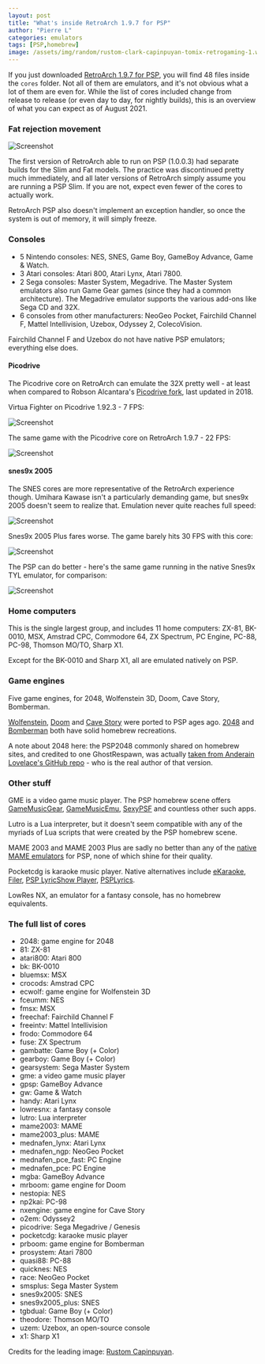 ```yaml
---
layout: post
title: "What's inside RetroArch 1.9.7 for PSP"
author: "Pierre L"
categories: emulators
tags: [PSP,homebrew]
image: /assets/img/random/rustom-clark-capinpuyan-tomix-retrogaming-1.webp
---
```


If you just downloaded [RetroArch 1.9.7 for PSP](https://buildbot.libretro.com/stable/), you will find 48 files inside the `cores` folder. Not all of them are emulators, and it's not obvious what a lot of them are even for. While the list of cores included change from release to release (or even day to day, for nightly builds), this is an overview of what you can expect as of August 2021.

### Fat rejection movement

![Screenshot](https://github.com/PSP-Archive/PSP-Archive.github.io/raw/gh-pages/assets/img/random/fatty-psp.webp)

The first version of RetroArch able to run on PSP (1.0.0.3) had separate builds for the Slim and Fat models. The practice was discontinued pretty much immediately, and all later versions of RetroArch simply assume you are running a PSP Slim. If you are not, expect even fewer of the cores to actually work. 

RetroArch PSP also doesn't implement an exception handler, so once the system is out of memory, it will simply freeze.

### Consoles

- 5 Nintendo consoles: NES, SNES, Game Boy, GameBoy Advance, Game & Watch.
- 3 Atari consoles: Atari 800, Atari Lynx, Atari 7800.
- 2 Sega consoles: Master System, Megadrive. The Master System emulators also run Game Gear games (since they had a common architecture). The Megadrive emulator supports the various add-ons like Sega CD and 32X.
- 6 consoles from other manufacturers: NeoGeo Pocket, Fairchild Channel F, Mattel Intellivision, Uzebox, Odyssey 2, ColecoVision.

Fairchild Channel F and Uzebox do not have native PSP emulators; everything else does.

#### Picodrive

The Picodrive core on RetroArch can emulate the 32X pretty well - at least when compared to Robson Alcantara's [Picodrive fork](https://archive.org/details/picodrive-1.92.3.7z), last updated in 2018.

Virtua Fighter on Picodrive 1.92.3 - 7 FPS:

![Screenshot](https://github.com/PSP-Archive/PSP-Archive.github.io/raw/gh-pages/assets/img/snaps/20210815204335.webp)

The same game with the Picodrive core on RetroArch 1.9.7 - 22 FPS:

![Screenshot](https://github.com/PSP-Archive/PSP-Archive.github.io/raw/gh-pages/assets/img/snaps/20210815205750.webp)

#### snes9x 2005

The SNES cores are more representative of the RetroArch experience though. Umihara Kawase isn't a particularly demanding game, but snes9x 2005 doesn't seem to realize that. Emulation never quite reaches full speed:

![Screenshot](https://github.com/PSP-Archive/PSP-Archive.github.io/raw/gh-pages/assets/img/snaps/20210815211137.webp)

Snes9x 2005 Plus fares worse. The game barely hits 30 FPS with this core:

![Screenshot](https://github.com/PSP-Archive/PSP-Archive.github.io/raw/gh-pages/assets/img/snaps/20210815211046.webp)

The PSP can do better - here's the same game running in the native Snes9x TYL emulator, for comparison:

![Screenshot](https://github.com/PSP-Archive/PSP-Archive.github.io/raw/gh-pages/assets/img/snaps/20210815211354.webp)

### Home computers

This is the single largest group, and includes 11 home computers: ZX-81, BK-0010, MSX, Amstrad CPC, Commodore 64, ZX Spectrum, PC Engine, PC-88, PC-98, Thomson MO/TO, Sharp X1.

Except for the BK-0010 and Sharp X1, all are emulated natively on PSP. 

### Game engines

Five game engines, for 2048, Wolfenstein 3D, Doom, Cave Story, Bomberman.

[Wolfenstein](https://archive.org/details/psp-homebrew-library?query=wolfenstein), [Doom](https://archive.org/details/psp-homebrew-library?query=doom) and [Cave Story](https://archive.org/details/psp-homebrew-library?query=cave%20story) were ported to PSP ages ago. [2048](https://archive.org/details/psp-homebrew-library?query=2048) and [Bomberman](https://archive.org/details/psp-homebrew-library?query=bomberman) both have solid homebrew recreations.

A note about 2048 here: the PSP2048 commonly shared on homebrew sites, and credited to one GhostRespawn, was actually [taken from Anderain Lovelace's GitHub repo](https://wololo.net/talk/viewtopic.php?f=2&t=38086&start=20) - who is the real author of that version.

### Other stuff

GME is a video game music player. The PSP homebrew scene offers [GameMusicGear](https://archive.org/details/gmgear-mx.-7z), [GameMusicEmu](https://archive.org/details/gmefor-pspv-0.1.zm-9.7z), [SexyPSF](https://archive.org/details/sexypsf.-7z) and countless other such apps.

Lutro is a Lua interpreter, but it doesn't seem compatible with any of the myriads of Lua scripts that were created by the PSP homebrew scene.

MAME 2003 and MAME 2003 Plus are sadly no better than any of the [native MAME emulators](https://archive.org/details/psp-homebrew-library?query=arcade+OR+mame) for PSP, none of which shine for their quality.

Pocketcdg is karaoke music player. Native alternatives include [eKaraoke](https://archive.org/details/eKaraoke.7z), [Filer](https://archive.org/details/eee.-7z), [PSP LyricShow Player](https://archive.org/details/mp-3-player.-7z), [PSPLyrics](https://archive.org/details/psplyrics-0.1.7z).

LowRes NX, an emulator for a fantasy console, has no homebrew equivalents.

### The full list of cores

- 2048: game engine for 2048
- 81: ZX-81
- atari800: Atari 800
- bk: BK-0010
- bluemsx: MSX
- crocods: Amstrad CPC
- ecwolf: game engine for Wolfenstein 3D
- fceumm: NES
- fmsx: MSX
- freechaf: Fairchild Channel F
- freeintv: Mattel Intellivision
- frodo: Commodore 64
- fuse: ZX Spectrum
- gambatte: Game Boy (+ Color)
- gearboy: Game Boy (+ Color)
- gearsystem: Sega Master System
- gme: a video game music player
- gpsp: GameBoy Advance
- gw: Game & Watch
- handy: Atari Lynx
- lowresnx: a fantasy console
- lutro: Lua interpreter
- mame2003: MAME
- mame2003_plus: MAME
- mednafen_lynx: Atari Lynx
- mednafen_ngp: NeoGeo Pocket
- mednafen_pce_fast: PC Engine
- mednafen_pce: PC Engine
- mgba: GameBoy Advance
- mrboom: game engine for Doom
- nestopia: NES
- np2kai: PC-98
- nxengine: game engine for Cave Story
- o2em: Odyssey2
- picodrive: Sega Megadrive / Genesis
- pocketcdg: karaoke music player
- prboom: game engine for Bomberman
- prosystem: Atari 7800
- quasi88: PC-88
- quicknes: NES
- race: NeoGeo Pocket
- smsplus: Sega Master System
- snes9x2005: SNES
- snes9x2005_plus: SNES
- tgbdual: Game Boy (+ Color)
- theodore: Thomson MO/TO
- uzem: Uzebox, an open-source console
- x1: Sharp X1

Credits for the leading image: [Rustom Capinpuyan](https://www.artstation.com/artwork/v1L2bE).
